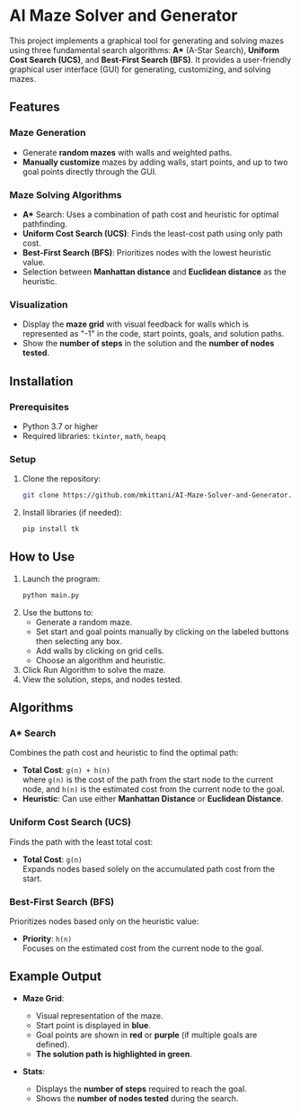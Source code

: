 
# AI Maze Solver and Generator

This project implements a graphical tool for generating and solving mazes using three fundamental search algorithms: **A\*** (A-Star Search), **Uniform Cost Search (UCS)**, and **Best-First Search (BFS)**. It provides a user-friendly graphical user interface (GUI) for generating, customizing, and solving mazes.

## Features

### Maze Generation
- Generate **random mazes** with walls and weighted paths.
- **Manually customize** mazes by adding walls, start points, and up to two goal points directly through the GUI.

### Maze Solving Algorithms
- **A\*** Search: Uses a combination of path cost and heuristic for optimal pathfinding.
- **Uniform Cost Search (UCS)**: Finds the least-cost path using only path cost.
- **Best-First Search (BFS)**: Prioritizes nodes with the lowest heuristic value.
- Selection between **Manhattan distance** and **Euclidean distance** as the heuristic.

### Visualization
- Display the **maze grid** with visual feedback for walls which is represented as "-1" in the code, start points, goals, and solution paths.
- Show the **number of steps** in the solution and the **number of nodes tested**.


## Installation

### Prerequisites
- Python 3.7 or higher
- Required libraries: `tkinter`, `math`, `heapq`

### Setup
1. Clone the repository:
   ```bash
   git clone https://github.com/mkittani/AI-Maze-Solver-and-Generator.git

2. Install libraries (if needed):
   ```bash
   pip install tk
## How to Use
1. Launch the program:
   ```bash
   python main.py
2. Use the buttons to:
   - Generate a random maze.
   - Set start and goal points manually by clicking on the labeled buttons then selecting any box.
   - Add walls by clicking on grid cells.
   - Choose an algorithm and heuristic.
3. Click Run Algorithm to solve the maze.
4. View the solution, steps, and nodes tested.
## Algorithms

### A* Search
Combines the path cost and heuristic to find the optimal path:
- **Total Cost**: `g(n) + h(n)`  
  where `g(n)` is the cost of the path from the start node to the current node, and `h(n)` is the estimated cost from the current node to the goal.  
- **Heuristic**: Can use either **Manhattan Distance** or **Euclidean Distance**.

### Uniform Cost Search (UCS)
Finds the path with the least total cost:
- **Total Cost**: `g(n)`  
  Expands nodes based solely on the accumulated path cost from the start.

### Best-First Search (BFS)
Prioritizes nodes based only on the heuristic value:
- **Priority**: `h(n)`  
  Focuses on the estimated cost from the current node to the goal.
## Example Output

- **Maze Grid**:  
  - Visual representation of the maze.  
  - Start point is displayed in **blue**.  
  - Goal points are shown in **red** or **purple** (if multiple goals are defined).  
  - **The solution path is highlighted in green**.

- **Stats**:  
  - Displays the **number of steps** required to reach the goal.  
  - Shows the **number of nodes tested** during the search.
